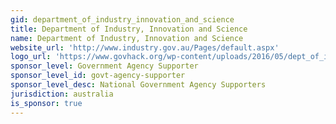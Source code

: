 ```yaml
---
gid: department_of_industry_innovation_and_science
title: Department of Industry, Innovation and Science
name: Department of Industry, Innovation and Science
website_url: 'http://www.industry.gov.au/Pages/default.aspx'
logo_url: 'https://www.govhack.org/wp-content/uploads/2016/05/dept_of_industry_science_and_innovation.png'
sponsor_level: Government Agency Supporter
sponsor_level_id: govt-agency-supporter
sponsor_level_desc: National Government Agency Supporters
jurisdiction: australia
is_sponsor: true
---
```

